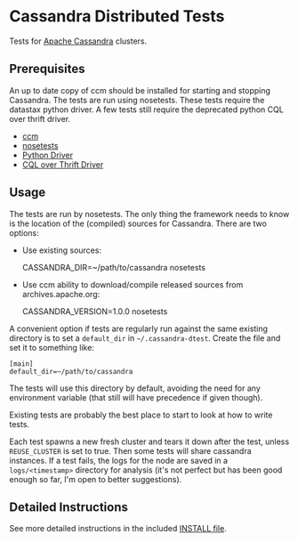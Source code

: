Cassandra Distributed Tests
===========================

Tests for [Apache Cassandra](http://apache.cassandra.org) clusters.

Prerequisites
------------

An up to date copy of ccm should be installed for starting and stopping Cassandra.
The tests are run using nosetests.
These tests require the datastax python driver.
A few tests still require the deprecated python CQL over thrift driver.

 * [ccm](https://github.com/pcmanus/ccm)
 * [nosetests](http://readthedocs.org/docs/nose/en/latest/)
 * [Python Driver](http://datastax.github.io/python-driver/installation.html)
 * [CQL over Thrift Driver](http://code.google.com/a/apache-extras.org/p/cassandra-dbapi2/)

Usage
-----

The tests are run by nosetests. The only thing the framework needs to know is
the location of the (compiled) sources for Cassandra. There are two options:

 * Use existing sources:

     CASSANDRA_DIR=~/path/to/cassandra nosetests

 * Use ccm ability to download/compile released sources from archives.apache.org:

     CASSANDRA_VERSION=1.0.0 nosetests

A convenient option if tests are regularly run against the same existing
directory is to set a `default_dir` in `~/.cassandra-dtest`. Create the file and
set it to something like:

    [main]
    default_dir=~/path/to/cassandra

The tests will use this directory by default, avoiding the need for any
environment variable (that still will have precedence if given though).

Existing tests are probably the best place to start to look at how to write
tests.

Each test spawns a new fresh cluster and tears it down after the test, unless
`REUSE_CLUSTER` is set to true. Then some tests will share cassandra instances. If a
test fails, the logs for the node are saved in a `logs/<timestamp>` directory
for analysis (it's not perfect but has been good enough so far, I'm open to
better suggestions).

Detailed Instructions
---------------------

See more detailed instructions in the included [INSTALL file](https://github.com/riptano/cassandra-dtest/blob/master/INSTALL.md).
